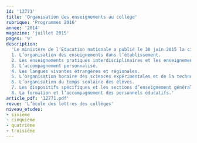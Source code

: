```yaml
---
id: '12771'
title: 'Organisation des enseignements au collège'
rubrique: 'Programmes 2016'
annee: '2014'
magazine: 'juillet 2015'
pages: '9'
description: 
  'Le ministère de l’Éducation nationale a publié le 30 juin 2015 la circulaire définissant l’organisation des enseignements au collège. Huit aspects sont précisés :
  1. L’organisation des enseignements dans l’établissement.
  2. Les enseignements pratiques interdisciplinaires et les enseignements de complément.
  3. L’accompagnement personnalisé.
  4. Les langues vivantes étrangères et régionales.
  5. L’organisation horaire des sciences expérimentales et de la technologie en classe de sixième et des enseignements artistiques.
  6. L’organisation du temps scolaire des élèves.
  7. Les dispositifs spécifiques et les sections d’enseignement général et professionnel adapté.
  8. La formation et l’accompagnement des personnels éducatifs.'
article_pdf: '12771.pdf'
revue: 'L’école des lettres des collèges'
niveau_etudes:
- sixième
- cinquième
- quatrième
- troisième
---
```

